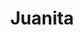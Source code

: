 ---
title: Juanita
date: 
draft: false

# descripcion
description : Aro de plata pasante

materials: Plata 925

color: Plateado

dimensions: 0,8cm x 1,7cm

code: 01-20-0432

type: "Aros"

categories: []

# Images
# first image will be shown in the product page
images:
  # - image: "images/path_to_image"
  # La ubicacion de las imagenes es imagenes/Aros/Aros.Solo Plata/01-20-0432-juanita
  - image: "./images/aros/solo_plata/01-20-0432-hoja-opaca_a.JPG"
  - image: "./images/aros/solo_plata/01-20-0432-hoja-opaca_b.JPG"
---